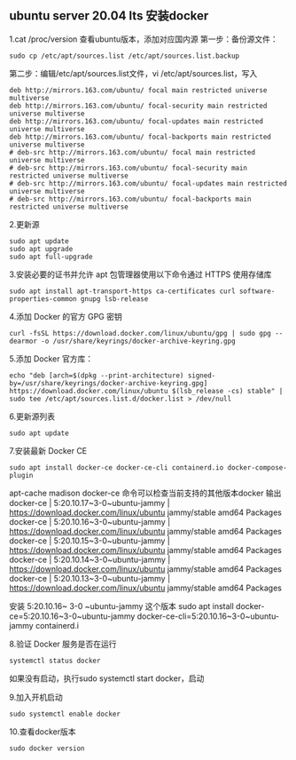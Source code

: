 ## ubuntu server 20.04 lts 安装docker

1.cat /proc/version 查看ubuntu版本，添加对应国内源
第一步：备份源文件：
```shell
sudo cp /etc/apt/sources.list /etc/apt/sources.list.backup
```

第二步：编辑/etc/apt/sources.list文件，vi /etc/apt/sources.list，写入
```shell
deb http://mirrors.163.com/ubuntu/ focal main restricted universe multiverse
deb http://mirrors.163.com/ubuntu/ focal-security main restricted universe multiverse
deb http://mirrors.163.com/ubuntu/ focal-updates main restricted universe multiverse
deb http://mirrors.163.com/ubuntu/ focal-backports main restricted universe multiverse
# deb-src http://mirrors.163.com/ubuntu/ focal main restricted universe multiverse
# deb-src http://mirrors.163.com/ubuntu/ focal-security main restricted universe multiverse
# deb-src http://mirrors.163.com/ubuntu/ focal-updates main restricted universe multiverse
# deb-src http://mirrors.163.com/ubuntu/ focal-backports main restricted universe multiverse
```

2.更新源
```shell
sudo apt update
sudo apt upgrade
sudo apt full-upgrade
```

3.安装必要的证书并允许 apt 包管理器使用以下命令通过 HTTPS 使用存储库
```shell
sudo apt install apt-transport-https ca-certificates curl software-properties-common gnupg lsb-release
```

4.添加 Docker 的官方 GPG 密钥
```shell
curl -fsSL https://download.docker.com/linux/ubuntu/gpg | sudo gpg --dearmor -o /usr/share/keyrings/docker-archive-keyring.gpg
```

5.添加 Docker 官方库：
```shell
echo "deb [arch=$(dpkg --print-architecture) signed-by=/usr/share/keyrings/docker-archive-keyring.gpg] https://download.docker.com/linux/ubuntu $(lsb_release -cs) stable" | sudo tee /etc/apt/sources.list.d/docker.list > /dev/null
```

6.更新源列表
```shell
sudo apt update
```
 
7.安装最新 Docker CE
```shell
sudo apt install docker-ce docker-ce-cli containerd.io docker-compose-plugin
```

apt-cache madison docker-ce 命令可以检查当前支持的其他版本docker
输出
docker-ce | 5:20.10.17~3-0~ubuntu-jammy | https://download.docker.com/linux/ubuntu jammy/stable amd64 Packages
docker-ce | 5:20.10.16~3-0~ubuntu-jammy | https://download.docker.com/linux/ubuntu jammy/stable amd64 Packages
docker-ce | 5:20.10.15~3-0~ubuntu-jammy | https://download.docker.com/linux/ubuntu jammy/stable amd64 Packages
docker-ce | 5:20.10.14~3-0~ubuntu-jammy | https://download.docker.com/linux/ubuntu jammy/stable amd64 Packages
docker-ce | 5:20.10.13~3-0~ubuntu-jammy | https://download.docker.com/linux/ubuntu jammy/stable amd64 Packages

安装 5:20.10.16~ 3-0 ~ubuntu-jammy 这个版本
sudo apt install docker-ce=5:20.10.16~3-0~ubuntu-jammy docker-ce-cli=5:20.10.16~3-0~ubuntu-jammy containerd.i

8.验证 Docker 服务是否在运行
```shell
systemctl status docker
```

如果没有启动，执行sudo systemctl start docker，启动

9.加入开机启动
```shell
sudo systemctl enable docker
```

10.查看docker版本
```shell
sudo docker version
```
 
